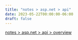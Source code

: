 ```yaml
---
title: "notes > asp.net > api"
date: 2023-05-22T00:00:00-06:00
draft: false
---
```


[notes > asp.net > api > overview](overview.md)  
